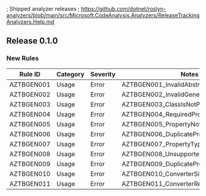 ; Shipped analyzer releases
; https://github.com/dotnet/roslyn-analyzers/blob/main/src/Microsoft.CodeAnalysis.Analyzers/ReleaseTrackingAnalyzers.Help.md

## Release 0.1.0

### New Rules

Rule ID | Category | Severity | Notes
--------|----------|----------|--------------------
 AZTBGEN001 | Usage    | Error    | AZTBGEN001_InvalidAbstractClass
 AZTBGEN002 | Usage    | Error    | AZTBGEN002_InvalidGenericClass
 AZTBGEN003 | Usage    | Error    | AZTBGEN003_ClassIsNotPartial
 AZTBGEN004 | Usage    | Error    | AZTBGEN004_RequiredPropertyNotFound
 AZTBGEN005 | Usage    | Error    | AZTBGEN005_PropertyNotFound
 AZTBGEN006 | Usage    | Error    | AZTBGEN006_DuplicateProperty
 AZTBGEN007 | Usage    | Error    | AZTBGEN007_PropertyTypeMismatch
 AZTBGEN008 | Usage    | Error    | AZTBGEN008_UnsupportedPropertyType
 AZTBGEN009 | Usage    | Error    | AZTBGEN009_DuplicatePropertyNameChange
 AZTBGEN010 | Usage    | Error    | AZTBGEN010_ConverterSignatureMismatch
 AZTBGEN011 | Usage    | Error    | AZTBGEN011_ConverterReturnTypeMismatch